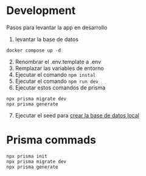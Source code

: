# Development 
Pasos para levantar la app en desarrollo

1. levantar la base de datos
```
docker compose up -d
```
2. Renombrar el .env.template a .env
3. Remplazar las variables de entorno
4. Ejecutar el comando ``` npm instal ```
5. Ejecutar el comando ``` npm run dev ```
6. Ejecutar estos comandos de prisma 
```
npx prisma migrate dev
npx prisma generate
```
7. Ejecutar el seed para [crear la base de datos local](localhost:3000/api/seed)

# Prisma commads
```
npx prisma init
npx prisma migrate dev
npx prisma generate
```